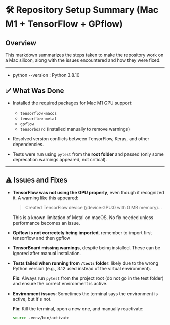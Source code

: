 # 🛠 Repository Setup Summary (Mac M1 + TensorFlow + GPflow)

## Overview

This markdown summarizes the steps taken to make the repository work on a Mac silicon, along with the issues encountered and how they were fixed.

---
- python --version : Python 3.8.10

## ✅ What Was Done
- Installed the required packages for Mac M1 GPU support:
  - `tensorflow-macos`
  - `tensorflow-metal`
  - `gpflow`
  - `tensorboard` (installed manually to remove warnings)

- Resolved version conflicts between TensorFlow, Keras, and other dependencies.

- Tests were run using `pytest` from the **root folder** and passed (only some deprecation warnings appeared, not critical).

---

## ⚠️ Issues and Fixes

- **TensorFlow was not using the GPU properly**, even though it recognized it. A warning like this appeared:
  > Created TensorFlow device (/device:GPU:0 with 0 MB memory)...

  This is a known limitation of Metal on macOS. No fix needed unless performance becomes an issue.

- **Gpflow is not correctely being imported**, remember to import first tensorflow and then gpflow

- **TensorBoard missing warnings**, despite being installed. These can be ignored after manual installation.

- **Tests failed when running from `/tests` folder**: likely due to the wrong Python version (e.g., 3.12 used instead of the virtual environment).

  **Fix**: Always run `pytest` from the project root (do not go in the test folder) and ensure the correct environment is active.

- **Environment issues**: Sometimes the terminal says the environment is active, but it's not.

  **Fix**: Kill the terminal, open a new one, and manually reactivate:
  ```bash
  source .venv/bin/activate

